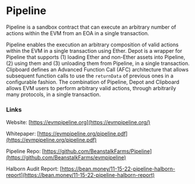 # Pipeline

Pipeline is a sandbox contract that can execute an arbitrary number of actions within the EVM from an EOA in a single transaction.

Pipeline enables the execution an arbitrary composition of valid actions within the EVM in a single transaction using Ether. Depot is a wrapper for Pipeline that supports (1) loading Ether and non-Ether assets into Pipeline, (2) using them and (3) unloading them from Pipeline, in a single transaction. Clipboard defines an Advanced Function Call (AFC) architecture that allows subsequent function calls to use the `returnData` of previous ones in a configurable fashion. The combination of Pipeline, Depot and Clipboard allows EVM users to perform arbitrary valid actions, through arbitrarily many protocols, in a single transaction.

### Links

Website: [https://evmpipeline.org](https://evmpipeline.org/)

Whitepaper: [https://evmpipeline.org/pipeline.pdf](https://evmpipeline.org/pipeline.pdf)

Pipeline Repo: [https://github.com/BeanstalkFarms/Pipeline](https://github.com/BeanstalkFarms/evmpipeline)

Halborn Audit Report: [https://bean.money/11-15-22-pipeline-halborn-report](https://bean.money/11-15-22-pipeline-halborn-report)
